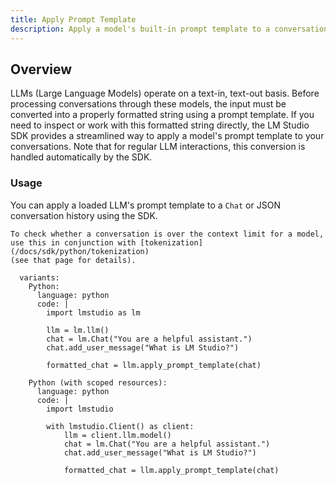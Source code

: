 ```yaml
---
title: Apply Prompt Template
description: Apply a model's built-in prompt template to a conversation
---
```


## Overview

LLMs (Large Language Models) operate on a text-in, text-out basis. Before processing conversations through these models, the input must be converted into a properly formatted string using a prompt template. If you need to inspect or work with this formatted string directly, the LM Studio SDK provides a streamlined way to apply a model's prompt template to your conversations. Note that for regular LLM interactions, this conversion is handled automatically by the SDK.

### Usage

You can apply a loaded LLM's prompt template to a `Chat` or JSON conversation history using the SDK.

```lms_protip
To check whether a conversation is over the context limit for a model,
use this in conjunction with [tokenization](/docs/sdk/python/tokenization)
(see that page for details).
```

```lms_code_snippet
  variants:
    Python:
      language: python
      code: |
        import lmstudio as lm

        llm = lm.llm()
        chat = lm.Chat("You are a helpful assistant.")
        chat.add_user_message("What is LM Studio?")

        formatted_chat = llm.apply_prompt_template(chat)

    Python (with scoped resources):
      language: python
      code: |
        import lmstudio

        with lmstudio.Client() as client:
            llm = client.llm.model()
            chat = lm.Chat("You are a helpful assistant.")
            chat.add_user_message("What is LM Studio?")

            formatted_chat = llm.apply_prompt_template(chat)
```
